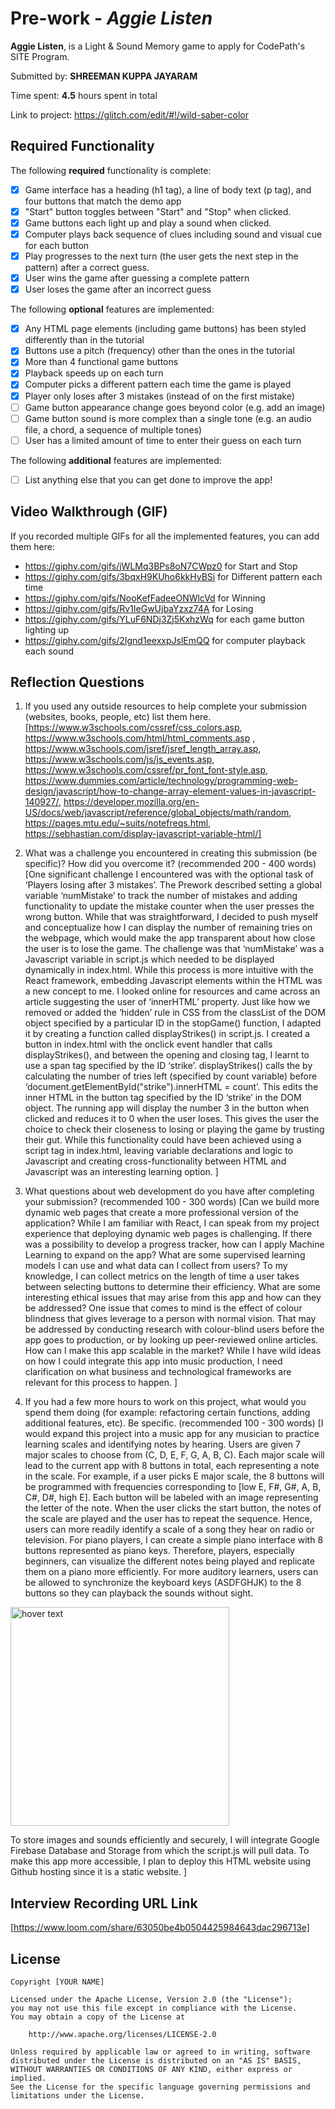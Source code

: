 # Pre-work - *Aggie Listen*

**Aggie Listen**, is a Light & Sound Memory game to apply for CodePath's SITE Program. 

Submitted by: **SHREEMAN KUPPA JAYARAM**

Time spent: **4.5** hours spent in total

Link to project: https://glitch.com/edit/#!/wild-saber-color

## Required Functionality

The following **required** functionality is complete:

* [X] Game interface has a heading (h1 tag), a line of body text (p tag), and four buttons that match the demo app
* [X] "Start" button toggles between "Start" and "Stop" when clicked. 
* [X] Game buttons each light up and play a sound when clicked. 
* [X] Computer plays back sequence of clues including sound and visual cue for each button
* [X] Play progresses to the next turn (the user gets the next step in the pattern) after a correct guess. 
* [X] User wins the game after guessing a complete pattern
* [X] User loses the game after an incorrect guess

The following **optional** features are implemented:

* [X] Any HTML page elements (including game buttons) has been styled differently than in the tutorial
* [X] Buttons use a pitch (frequency) other than the ones in the tutorial
* [X] More than 4 functional game buttons
* [X] Playback speeds up on each turn
* [X] Computer picks a different pattern each time the game is played
* [X] Player only loses after 3 mistakes (instead of on the first mistake)
* [ ] Game button appearance change goes beyond color (e.g. add an image)
* [ ] Game button sound is more complex than a single tone (e.g. an audio file, a chord, a sequence of multiple tones)
* [ ] User has a limited amount of time to enter their guess on each turn

The following **additional** features are implemented:

- [ ] List anything else that you can get done to improve the app!

## Video Walkthrough (GIF)

If you recorded multiple GIFs for all the implemented features, you can add them here:
* https://giphy.com/gifs/jWLMq3BPs8oN7CWpz0 for Start and Stop
* https://giphy.com/gifs/3bqxH9KUho6kkHyBSi for Different pattern each time
* https://giphy.com/gifs/NooKefFadeeONWlcVd for Winning
* https://giphy.com/gifs/Rv1IeGwUjbaYzxz74A for Losing
* https://giphy.com/gifs/YLuF6NDj3Zj5KxhzWq for each game button lighting up
* https://giphy.com/gifs/2Ignd1eexxpJslEmQQ for computer playback each sound

## Reflection Questions
1. If you used any outside resources to help complete your submission (websites, books, people, etc) list them here. 
[https://www.w3schools.com/cssref/css_colors.asp, https://www.w3schools.com/html/html_comments.asp , https://www.w3schools.com/jsref/jsref_length_array.asp, https://www.w3schools.com/js/js_events.asp, https://www.w3schools.com/cssref/pr_font_font-style.asp, https://www.dummies.com/article/technology/programming-web-design/javascript/how-to-change-array-element-values-in-javascript-140927/, https://developer.mozilla.org/en-US/docs/web/javascript/reference/global_objects/math/random, https://pages.mtu.edu/~suits/notefreqs.html, https://sebhastian.com/display-javascript-variable-html/]

2. What was a challenge you encountered in creating this submission (be specific)? How did you overcome it? (recommended 200 - 400 words) 
[One significant challenge I encountered was with the optional task of ‘Players losing after 3 mistakes’. The Prework described setting a global variable ‘numMistake’ to track the number of mistakes and adding functionality to update the mistake counter when the user presses the wrong button. While that was straightforward, I decided to push myself and conceptualize how I can display the number of remaining tries on the webpage, which would make the app transparent about how close the user is to lose the game.
The challenge was that ‘numMistake’ was a Javascript variable in script.js which needed to be displayed dynamically in index.html. While this process is more intuitive with the React framework, embedding Javascript elements within the HTML was a new concept to me. 
I looked online for resources and came across an article suggesting the user of ‘innerHTML’ property. Just like how we removed or added the ‘hidden’ rule in CSS from the classList of the DOM object specified by a particular ID in the stopGame() function, I adapted it by creating a function called displayStrikes() in script.js. I created a button in index.html with the onclick event handler that calls displayStrikes(), and between the opening and closing tag, I learnt to use a span tag specified by the ID ‘strike’. displayStrikes() calls the by calculating the number of tries left (specified by count variable) before ‘document.getElementById("strike").innerHTML = count’. This edits the inner HTML in the button tag specified by the ID ‘strike’ in the DOM object.
The running app will display the number 3 in the button when clicked and reduces it to 0 when the user loses. This gives the user the choice to check their closeness to losing or playing the game by trusting their gut. While this functionality could have been achieved using a script tag in index.html, leaving variable declarations and logic to Javascript and creating cross-functionality between HTML and Javascript was an interesting learning option.
]

3. What questions about web development do you have after completing your submission? (recommended 100 - 300 words) 
[Can we build more dynamic web pages that create a more professional version of the application? While I am familiar with React, I can speak from my project experience that deploying dynamic web pages is challenging.
If there was a possibility to develop a progress tracker, how can I apply Machine Learning to expand on the app? What are some supervised learning models I can use and what data can I collect from users? To my knowledge, I can collect metrics on the length of time a user takes between selecting buttons to determine their efficiency. 
What are some interesting ethical issues that may arise from this app and how can they be addressed? One issue that comes to mind is the effect of colour blindness that gives leverage to a person with normal vision. That may be addressed by conducting research with colour-blind users before the app goes to production, or by looking up peer-reviewed online articles.
How can I make this app scalable in the market? While I have wild ideas on how I could integrate this app into music production, I need clarification on what business and technological frameworks are relevant for this process to happen.
]

4. If you had a few more hours to work on this project, what would you spend them doing (for example: refactoring certain functions, adding additional features, etc). Be specific. (recommended 100 - 300 words) 
[I would expand this project into a music app for any musician to practice learning scales and identifying notes by hearing. Users are given 7 major scales to choose from (C, D, E, F, G, A, B, C). Each major scale will lead to the current app with 8 buttons in total, each representing a note in the scale. For example, if a user picks E major scale, the 8 buttons will be programmed with frequencies corresponding to [low E, F#, G#, A, B, C#, D#, high E]. Each button will be labeled with an image representing the letter of the note. When the user clicks the start button, the notes of the scale are played and the user has to repeat the sequence. Hence, users can more readily identify a scale of a song they hear on radio or television.
For piano players, I can create a simple piano interface with 8 buttons represented as piano keys. Therefore, players, especially beginners, can visualize the different notes being played and replicate them on a piano more efficiently. For more auditory learners, users can be allowed to synchronize the keyboard keys (ASDFGHJK) to the 8 buttons so they can playback the sounds without sight.

<p align="left">
  <img src="https://musiciselementary.com/wp-content/uploads/2016/01/small.jpg" width="350" title="hover text">
</p>
 
To store images and sounds efficiently and securely, I will integrate Google Firebase Database and Storage from which the script.js will pull data. To make this app more accessible, I plan to deploy this HTML website using Github hosting since it is a static website.
]



## Interview Recording URL Link

[https://www.loom.com/share/63050be4b0504425984643dac296713e]


## License

    Copyright [YOUR NAME]

    Licensed under the Apache License, Version 2.0 (the "License");
    you may not use this file except in compliance with the License.
    You may obtain a copy of the License at

        http://www.apache.org/licenses/LICENSE-2.0

    Unless required by applicable law or agreed to in writing, software
    distributed under the License is distributed on an "AS IS" BASIS,
    WITHOUT WARRANTIES OR CONDITIONS OF ANY KIND, either express or implied.
    See the License for the specific language governing permissions and
    limitations under the License.
